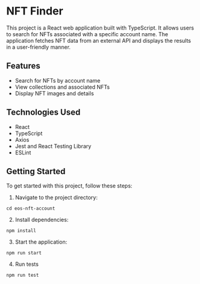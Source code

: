 # NFT Finder

This project is a React web application built with TypeScript. It allows users to search for NFTs associated with a specific account name. The application fetches NFT data from an external API and displays the results in a user-friendly manner.

## Features

- Search for NFTs by account name
- View collections and associated NFTs
- Display NFT images and details

## Technologies Used

- React
- TypeScript
- Axios
- Jest and React Testing Library
- ESLint

## Getting Started

To get started with this project, follow these steps:

1. Navigate to the project directory:

```
cd eos-nft-account
```
2. Install dependencies:

```
npm install
```
3. Start the application:

```
npm run start
```

4. Run tests

```
npm run test
```
